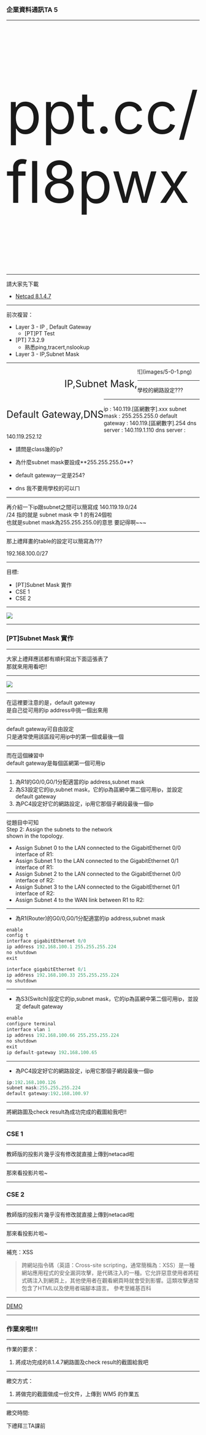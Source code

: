 ### 企業資料通訊TA 5

---

<p style="font-size:150px;"> ppt.cc/fl8pwx </p>

---

請大家先下載 
* [Netcad 8.1.4.7](https://1387926.netacad.com/courses/639250/pages/launch-chapter-8)

---

前次複習：

* Layer 3 - IP , Default Gateway
    * [PT]PT Test
* [PT] 7.3.2.9
    * 熟悉ping,tracert,nslookup
* Layer 3 - IP,Subnet Mask

---

<p style="font-size:25px;float:left;margin-left:30%" class="fragment highlight-red">IP,</p>
<p style="font-size:25px;float:left" class="fragment highlight-red">Subnet Mask,</p>
<p style="font-size:25px;float:left" class="fragment highlight-red">Default Gateway,</p>
<p style="font-size:25px;float:left" class="fragment highlight-red">DNS</p>
![](images/5-0-1.png)

---

學校的網路設定???

---

<p style="text-align:left">
ip : 140.119.[區網數字].xxx  
subnet mask : 255.255.255.0  
default gateway : 140.119.[區網數字].254  
dns server : 140.119.1.110  
dns server : 140.119.252.12  
</p>

* <p class="fragment">請問是class幾的ip?</p>
* <p class="fragment">為什麼subnet mask要設成**255.255.255.0**?</p>
* <p class="fragment">default gateway一定是254?</p>
* <p class="fragment">dns 我不要用學校的可以ㄇ</p>

---

再介紹一下ip跟subnet之間可以簡寫成 140.119.19.0/24  
/24 指的就是 subnet mask 中 1 的有24個啦  
也就是subnet mask為255.255.255.0的意思
要記得啊~~~

----

那上禮拜畫的table的設定可以簡寫為???
<p class="fragment">192.168.100.0/27</p>

---

目標:
* [PT]Subnet Mask 實作
* CSE 1
* CSE 2

---

![](images/4-1-1.png)

---

### [PT]Subnet Mask 實作

---

大家上禮拜應該都有順利寫出下面這張表了  
那就來用用看吧!!

---

![](images/5-1-1.png)

---

在這裡要注意的是，default gateway  
是自己從可用的ip address中挑一個出來用  

---
 
default gateway可自由設定  
只是通常使用該區段可用ip中的第一個或最後一個

---

而在這個練習中  
default gateway是每個區網第一個可用ip

---

1. 為R1的G0/0,G0/1分配適當的ip address,subnet mask
2. 為S3設定它的ip,subnet mask，它的ip為區網中第二個可用ip，並設定 default gateway
3. 為PC4設定好它的網路設定，ip用它那個子網段最後一個ip

---

從題目中可知  
Step 2: Assign the subnets to the network  
shown in the topology.
* Assign Subnet 0 to the LAN connected to the GigabitEthernet 0/0 interface of R1:
* Assign Subnet 1 to the LAN connected to the GigabitEthernet 0/1 interface of R1:
* Assign Subnet 2 to the LAN connected to the GigabitEthernet 0/0 interface of R2:
* Assign Subnet 3 to the LAN connected to the GigabitEthernet 0/1 interface of R2:
* Assign Subnet 4 to the WAN link between R1 to R2:

---

* 為R1(Router)的G0/0,G0/1分配適當的ip address,subnet mask

```q
enable
config t
interface gigabitEthernet 0/0
ip address 192.168.100.1 255.255.255.224
no shutdown
exit

interface gigabitEthernet 0/1
ip address 192.168.100.33 255.255.255.224
no shutdown

```

---

* 為S3(Switch)設定它的ip,subnet mask，它的ip為區網中第二個可用ip，並設定 default gateway

```q
enable
configure terminal
interface vlan 1
ip address 192.168.100.66 255.255.255.224
no shutdown
exit
ip default-gateway 192.168.100.65

```

---

* 為PC4設定好它的網路設定，ip用它那個子網段最後一個ip

```q
ip:192.168.100.126
subnet mask:255.255.255.224
default gateway:192.168.100.97

```

---

將網路圖及check result為成功完成的截圖給我吧!!

---

### CSE 1

---

教師版的投影片幾乎沒有修改就直接上傳到netacad啦

---

那來看投影片啦~

---

### CSE 2

---

教師版的投影片幾乎沒有修改就直接上傳到netacad啦

---

那來看投影片啦~

---

補充：XSS

> 跨網站指令碼（英語：Cross-site scripting，通常簡稱為：XSS）是一種網站應用程式的安全漏洞攻擊，是代碼注入的一種。它允許惡意使用者將程式碼注入到網頁上，其他使用者在觀看網頁時就會受到影響。這類攻擊通常包含了HTML以及使用者端腳本語言。
> 參考至維基百科

---

[DEMO](https://t-rain.github.io/nccu-bdc-106/xss/vul-client.html)

---

### 作業來啦!!!

---

作業的要求：  

1. 將成功完成的8.1.4.7網路圖及check result的截圖給我吧

---

繳交方式：

1. 將做完的截圖做成一份文件，上傳到 WM5 的作業五

---

繳交時間:

下禮拜三TA課前